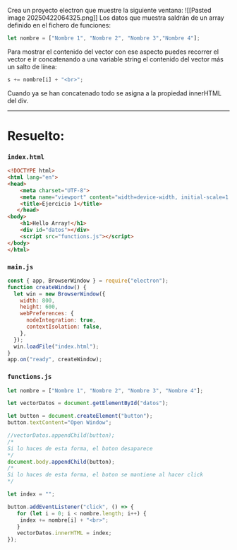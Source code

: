 Crea un proyecto electron que muestre la siguiente ventana:
![[Pasted image 20250422064325.png]]
Los datos que muestra saldrán de un array definido en el fichero de funciones:  

```js
let nombre = ["Nombre 1", "Nombre 2", "Nombre 3","Nombre 4"];  
```

Para mostrar el contenido del vector con ese aspecto puedes recorrer el vector e ir concatenando a una variable string el contenido del vector más un salto de línea:  

```js
s += nombre[i] + "<br>";  
```

Cuando ya se han concatenado todo se asigna a la propiedad innerHTML del div.

---
# Resuelto:

### `index.html`

```html
<!DOCTYPE html>
<html lang="en">
<head>
    <meta charset="UTF-8">
    <meta name="viewport" content="width=device-width, initial-scale=1.0">
    <title>Ejercicio 1</title>
   </head>
<body>
    <h1>Hello Array!</h1>
    <div id="datos"></div>
    <script src="functions.js"></script>
</body>
</html>
```

### `main.js`

```js
const { app, BrowserWindow } = require("electron");
function createWindow() {
  let win = new BrowserWindow({
    width: 800,
    height: 600,
    webPreferences: {
      nodeIntegration: true,
      contextIsolation: false,
    },
  });
  win.loadFile("index.html");
}
app.on("ready", createWindow);
```

### `functions.js`

```js
let nombre = ["Nombre 1", "Nombre 2", "Nombre 3", "Nombre 4"];

let vectorDatos = document.getElementById("datos");

let button = document.createElement("button");
button.textContent="Open Window";

//vectorDatos.appendChild(button);
/*
Si lo haces de esta forma, el boton desaparece
*/
document.body.appendChild(button);
/*
Si lo haces de esta forma, el boton se mantiene al hacer click
*/

let index = "";

button.addEventListener("click", () => {
   for (let i = 0; i < nombre.length; i++) {
    index += nombre[i] + "<br>";
   }
   vectorDatos.innerHTML = index;
});
```

